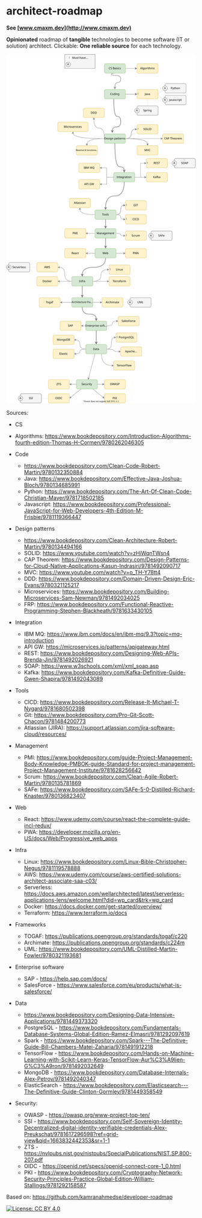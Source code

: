 # architect-roadmap

**See [www.cmaxm.dev](http://www.cmaxm.dev)**

**Opinionated** roadmap of **tangible** technologies to become software (IT or solution) architect. Clickable: **One reliable source** for each technology.

![Architect roadmap](./sources/Architecture.drawio.svg)

Sources:

- CS
 - Algorithms: https://www.bookdepository.com/Introduction-Algorithms-fourth-edition-Thomas-H-Cormen/9780262046305

- Code
  - https://www.bookdepository.com/Clean-Code-Robert-Martin/9780132350884
  - Java: https://www.bookdepository.com/Effective-Java-Joshua-Bloch/9780134685991
  - Python: https://www.bookdepository.com/The-Art-Of-Clean-Code-Christian-Mayer/9781718502185
  - Javascript: https://www.bookdepository.com/Professional-JavaScript-for-Web-Developers-4th-Edition-M-Frisbie/9781119366447


- Design patterns
  - https://www.bookdepository.com/Clean-Architecture-Robert-Martin/9780134494166
  - SOLID: https://www.youtube.com/watch?v=zHiWqnTWsn4
  - CAP Theorem: https://www.bookdepository.com/Design-Patterns-for-Cloud-Native-Applications-Kasun-Indrasiri/9781492090717
  - MVC: https://www.youtube.com/watch?v=o_TH-Y78tt4
  - DDD: https://www.bookdepository.com/Domain-Driven-Design-Eric-Evans/9780321125217
  - Microservices: https://www.bookdepository.com/Building-Microservices-Sam-Newman/9781492034025
  - FRP: https://www.bookdepository.com/Functional-Reactive-Programming-Stephen-Blackheath/9781633430105

- Integration
  - IBM MQ: https://www.ibm.com/docs/en/ibm-mq/9.3?topic=mq-introduction
  - API GW: https://microservices.io/patterns/apigateway.html
  - REST: https://www.bookdepository.com/Designing-Web-APIs-Brenda-Jin/9781492026921
  - SOAP: https://www.w3schools.com/xml/xml_soap.asp
  - Kafka: https://www.bookdepository.com/Kafka-Definitive-Guide-Gwen-Shapira/9781492043089

- Tools
  - CICD: https://www.bookdepository.com/Release-It-Michael-T-Nygard/9781680502398
  - Git: https://www.bookdepository.com/Pro-Git-Scott-Chacon/9781484200773
  - Atlassian (JIRA): https://support.atlassian.com/jira-software-cloud/resources/

- Management
  - PMI: https://www.bookdepository.com/guide-Project-Management-Body-Knowledge-PMBOK-guide-Standard-for-project-management-Project-Management-Institute/9781628256642
  - Scrum: https://www.bookdepository.com/Clean-Agile-Robert-Martin/9780135781869
  - SAFe: https://www.bookdepository.com/SAFe-5-0-Distilled-Richard-Knaster/9780136823407
    
- Web
  - React: https://www.udemy.com/course/react-the-complete-guide-incl-redux/
  - PWA: https://developer.mozilla.org/en-US/docs/Web/Progressive_web_apps

- Infra
  - Linux: https://www.bookdepository.com/Linux-Bible-Christopher-Negus/9781119578888
  - AWS: https://www.udemy.com/course/aws-certified-solutions-architect-associate-saa-c03/
  - Serverless: https://docs.aws.amazon.com/wellarchitected/latest/serverless-applications-lens/welcome.html?did=wp_card&trk=wp_card
  - Docker: https://docs.docker.com/get-started/overview/
  - Terraform: https://www.terraform.io/docs

- Frameworks
  - TOGAF: https://publications.opengroup.org/standards/togaf/c220
  - Archimate: https://publications.opengroup.org/standards/c224m
  - UML: https://www.bookdepository.com/UML-Distilled-Martin-Fowler/9780321193681

- Enterprise software
  - SAP - https://help.sap.com/docs/
  - SalesForce - https://www.salesforce.com/eu/products/what-is-salesforce/
- Data
  - https://www.bookdepository.com/Designing-Data-Intensive-Applications/9781449373320
  - PostgreSQL - https://www.bookdepository.com/Fundamentals-Database-Systems-Global-Edition-Ramez-Elmasri/9781292097619
  - Spark - https://www.bookdepository.com/Spark---The-Definitive-Guide-Bill-Chambers-Matei-Zaharia/9781491912218
  - TensorFlow - https://www.bookdepository.com/Hands-on-Machine-Learning-with-Scikit-Learn-Keras-TensorFlow-Aur%C3%A9lien-G%C3%A9ron/9781492032649
  - MongoDB - https://www.bookdepository.com/Database-Internals-Alex-Petrov/9781492040347
  - ElasticSearch - https://www.bookdepository.com/Elasticsearch---The-Definitive-Guide-Clinton-Gormley/9781449358549
- Security:
  - OWASP - https://owasp.org/www-project-top-ten/
  - SSI - https://www.bookdepository.com/Self-Sovereign-Identity-Decentralized-digital-identity-verifiable-credentials-Alex-Preukschat/9781617296598?ref=grid-view&qid=1663832442353&sr=1-1
  - ZTS - https://nvlpubs.nist.gov/nistpubs/SpecialPublications/NIST.SP.800-207.pdf
  - OIDC - https://openid.net/specs/openid-connect-core-1_0.html
  - PKI - https://www.bookdepository.com/Cryptography-Network-Security-Principles-Practice-Global-Edition-William-Stallings/9781292158587

Based on: https://github.com/kamranahmedse/developer-roadmap


[![License: CC BY 4.0](https://img.shields.io/badge/License-CC%20BY%204.0-lightgreyr.svg)](https://creativecommons.org/licenses/by/4.0/)

